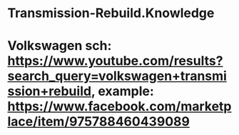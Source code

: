 # Transmission-Rebuild.Knowledge
# Volkswagen sch: https://www.youtube.com/results?search_query=volkswagen+transmission+rebuild, example: https://www.facebook.com/marketplace/item/975788460439089
